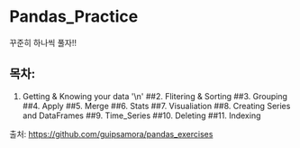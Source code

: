 # Pandas_Practice

꾸준히 하나씩 풀자!!

## 목차:
1. Getting & Knowing your data '\n'
##2. Flitering & Sorting
##3. Grouping
##4. Apply
##5. Merge
##6. Stats
##7. Visualiation
##8. Creating Series and DataFrames
##9. Time_Series
##10. Deleting
##11. Indexing

출처: https://github.com/guipsamora/pandas_exercises
